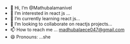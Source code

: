 - 👋 Hi, I’m @Mathubalamanivel
- 👀 I’m interested in react js ...
- 🌱 I’m currently learning react js...
- 💞️ I’m looking to collaborate on reactjs projects...
- 📫 How to reach me ... madhubalaece047@gmail.com
- 😄 Pronouns: ...she
  

<!---
Mathubalamanivel/Mathubalamanivel is a ✨ special ✨ repository because its `README.md` (this file) appears on your GitHub profile.
You can click the Preview link to take a look at your changes.
--->
